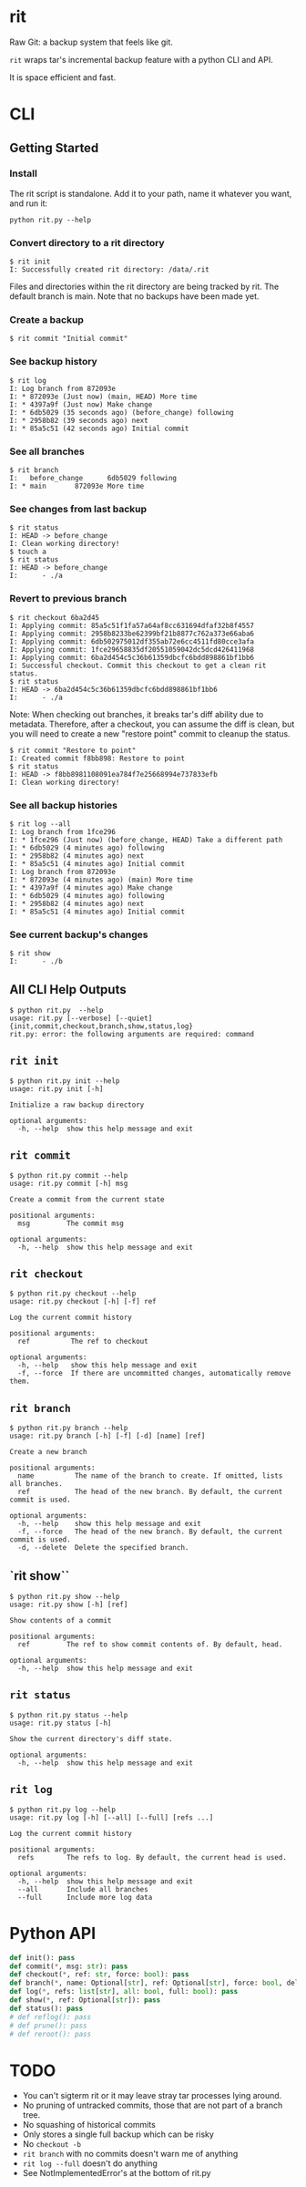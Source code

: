 # rit

Raw Git: a backup system that feels like git.

`rit` wraps tar's incremental backup feature with a python CLI and API.

It is space efficient and fast.

# CLI

## Getting Started

### Install
The rit script is standalone. Add it to your path, name it whatever you want, and run it:

```
python rit.py --help
```

### Convert directory to a rit directory
```
$ rit init
I: Successfully created rit directory: /data/.rit
```

Files and directories within the rit directory are being tracked by rit. The
default branch is main. Note that no backups have been made yet.

### Create a backup
```
$ rit commit "Initial commit"
```

### See backup history
```
$ rit log
I: Log branch from 872093e
I: * 872093e (Just now) (main, HEAD) More time
I: * 4397a9f (Just now) Make change
I: * 6db5029 (35 seconds ago) (before_change) following
I: * 2958b82 (39 seconds ago) next
I: * 85a5c51 (42 seconds ago) Initial commit
```

### See all branches
```
$ rit branch
I:   before_change      6db5029 following
I: * main       872093e More time
```

### See changes from last backup
```
$ rit status
I: HEAD -> before_change
I: Clean working directory!
$ touch a
$ rit status
I: HEAD -> before_change
I:      - ./a
```

### Revert to previous branch
```
$ rit checkout 6ba2d45
I: Applying commit: 85a5c51f1fa57a64af8cc631694dfaf32b8f4557
I: Applying commit: 2958b8233be62399bf21b8877c762a373e66aba6
I: Applying commit: 6db502975012df355ab72e6cc4511fd80cce3afa
I: Applying commit: 1fce29658835df20551059042dc5dcd426411968
I: Applying commit: 6ba2d454c5c36b61359dbcfc6bdd898861bf1bb6
I: Successful checkout. Commit this checkout to get a clean rit status.
$ rit status
I: HEAD -> 6ba2d454c5c36b61359dbcfc6bdd898861bf1bb6
I:      - ./a
```

Note: When checking out branches, it breaks tar's diff ability due to metadata.
Therefore, after a checkout, you can assume the diff is clean, but you will need
to create a new "restore point" commit to cleanup the status.

```
$ rit commit "Restore to point"
I: Created commit f8bb898: Restore to point
$ rit status
I: HEAD -> f8bb8981108091ea784f7e25668994e737833efb
I: Clean working directory!
```

### See all backup histories
```
$ rit log --all
I: Log branch from 1fce296
I: * 1fce296 (Just now) (before_change, HEAD) Take a different path
I: * 6db5029 (4 minutes ago) following
I: * 2958b82 (4 minutes ago) next
I: * 85a5c51 (4 minutes ago) Initial commit
I: Log branch from 872093e
I: * 872093e (4 minutes ago) (main) More time
I: * 4397a9f (4 minutes ago) Make change
I: * 6db5029 (4 minutes ago) following
I: * 2958b82 (4 minutes ago) next
I: * 85a5c51 (4 minutes ago) Initial commit
```

### See current backup's changes
```
$ rit show
I:      - ./b
```

## All CLI Help Outputs
```
$ python rit.py  --help
usage: rit.py [--verbose] [--quiet] {init,commit,checkout,branch,show,status,log}
rit.py: error: the following arguments are required: command
```

## `rit init`
```
$ python rit.py init --help
usage: rit.py init [-h]

Initialize a raw backup directory

optional arguments:
  -h, --help  show this help message and exit
```

## `rit commit`
```
$ python rit.py commit --help
usage: rit.py commit [-h] msg

Create a commit from the current state

positional arguments:
  msg         The commit msg

optional arguments:
  -h, --help  show this help message and exit
```

## `rit checkout`
```
$ python rit.py checkout --help
usage: rit.py checkout [-h] [-f] ref

Log the current commit history

positional arguments:
  ref          The ref to checkout

optional arguments:
  -h, --help   show this help message and exit
  -f, --force  If there are uncommitted changes, automatically remove them.
```

## `rit branch`
```
$ python rit.py branch --help
usage: rit.py branch [-h] [-f] [-d] [name] [ref]

Create a new branch

positional arguments:
  name          The name of the branch to create. If omitted, lists all branches.
  ref           The head of the new branch. By default, the current commit is used.

optional arguments:
  -h, --help    show this help message and exit
  -f, --force   The head of the new branch. By default, the current commit is used.
  -d, --delete  Delete the specified branch.
```

## `rit show``
```
$ python rit.py show --help
usage: rit.py show [-h] [ref]

Show contents of a commit

positional arguments:
  ref         The ref to show commit contents of. By default, head.

optional arguments:
  -h, --help  show this help message and exit
```

## `rit status`
```
$ python rit.py status --help
usage: rit.py status [-h]

Show the current directory's diff state.

optional arguments:
  -h, --help  show this help message and exit
```

## `rit log`
```
$ python rit.py log --help
usage: rit.py log [-h] [--all] [--full] [refs ...]

Log the current commit history

positional arguments:
  refs        The refs to log. By default, the current head is used.

optional arguments:
  -h, --help  show this help message and exit
  --all       Include all branches
  --full      Include more log data
```

# Python API

```py
def init(): pass
def commit(*, msg: str): pass
def checkout(*, ref: str, force: bool): pass
def branch(*, name: Optional[str], ref: Optional[str], force: bool, delete: bool): pass
def log(*, refs: list[str], all: bool, full: bool): pass
def show(*, ref: Optional[str]): pass
def status(): pass
# def reflog(): pass
# def prune(): pass
# def reroot(): pass
```

# TODO

- You can't sigterm rit or it may leave stray tar processes lying around.
- No pruning of untracked commits, those that are not part of a branch tree.
- No squashing of historical commits
- Only stores a single full backup which can be risky
- No `checkout -b`
- `rit branch` with no commits doesn't warn me of anything
- `rit log --full` doesn't do anything
- See NotImplementedError's at the bottom of rit.py
